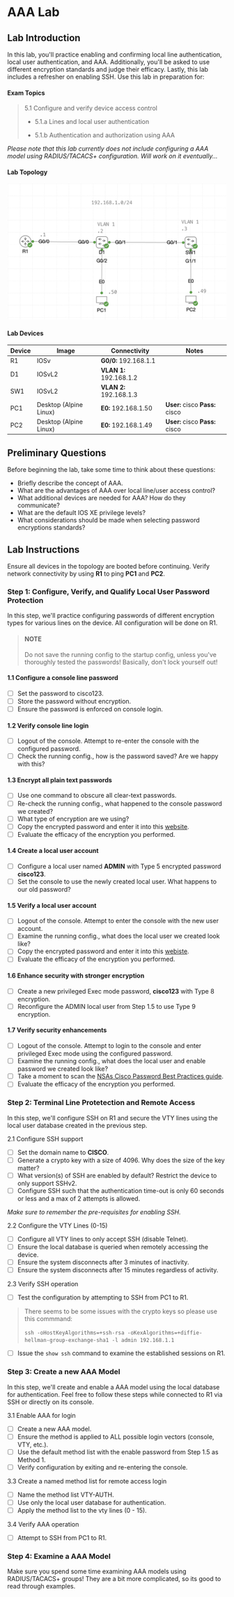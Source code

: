 # AAA Lab

## Lab Introduction
In this lab, you'll practice enabling and confirming local line authentication, local user authentication, and AAA. Additionally, you'll be asked to use different encryption standards and judge their efficacy. Lastly, this lab includes a refresher on enabling SSH. Use this lab in preparation for:

#### Exam Topics
> 5.1 Configure and verify device access control
>
> - 5.1.a Lines and local user authentication
>
> - 5.1.b Authentication and authorization using AAA

*Please note that this lab currently does not include configuring a AAA model using RADIUS/TACACS+ configuration. Will work on it eventually...* 

#### Lab Topology
![AAA Lab Topology](./Images/aaa-lab-topology.png)

#### Lab Devices
| Device | Image | Connectivity | Notes |
| ----------- | ----------- | ----------- | ----------- | 
| R1 | IOSv | **G0/0:** 192.168.1.1 | |
| D1 | IOSvL2 | **VLAN 1:** 192.168.1.2 | |
| SW1 | IOSvL2 | **VLAN 2:** 192.168.1.3 | |
| PC1| Desktop (Alpine Linux) | **E0:** 192.168.1.50 | **User:** cisco  **Pass:** cisco |
| PC2 | Desktop (Alpine Linux) | **E0:** 192.168.1.49 | **User:** cisco **Pass:** cisco |

## Preliminary Questions
Before beginning the lab, take some time to think about these questions:
- Briefly describe the concept of AAA.
- What are the advantages of AAA over local line/user access control?
- What additional devices are needed for AAA? How do they communicate?
- What are the default IOS XE privilege levels?
- What considerations should be made when selecting password encryptions standards?

## Lab Instructions
Ensure all devices in the topology are booted before continuing. 
Verify network connectivity by using **R1** to ping **PC1** and **PC2**.

### Step 1: Configure, Verify, and Qualify Local User Password Protection
In this step, we'll practice configuring passwords of different encryption types for various lines on the device. All configuration will be done on R1.
> #### NOTE
> 
> Do not save the running config to the startup config, unless you've thoroughly tested the passwords! Basically, don't lock yourself out!

#### 1.1 Configure a console line password
- [ ] Set the password to cisco123.
- [ ] Store the password without encryption.
- [ ] Ensure the password is enforced on console login.

#### 1.2 Verify console line login
- [ ] Logout of the console. Attempt to re-enter the console with the configured password.
- [ ] Check the running config., how is the password saved? Are we happy with this?

#### 1.3 Encrypt all plain text passwords
- [ ] Use one command to obscure all clear-text passwords.
- [ ] Re-check the running config., what happened to the console password we created?
- [ ] What type of encryption are we using?
- [ ] Copy the encrypted password and enter it into this [website](https://packetlife.net/toolbox/type7/).
- [ ] Evaluate the efficacy of the encryption you performed.

#### 1.4 Create a local user account
- [ ] Configure a local user named **ADMIN** with Type 5 encrypted password **cisco123**.
- [ ] Set the console to use the newly created local user. What happens to our old password?

#### 1.5 Verify a local user account
- [ ] Logout of the console. Attempt to enter the console with the new user account.
- [ ] Examine the running config., what does the local user we created look like?
- [ ] Copy the encrypted password and enter it into this [webiste](https://www.ifm.net.nz/cookbooks/cisco-ios-enable-secret-password-cracker.html).
- [ ] Evaluate the efficacy of the encryption you performed.

#### 1.6 Enhance security with stronger encryption
- [ ] Create a new privileged Exec mode password, **cisco123** with Type 8 encryption.
- [ ] Reconfigure the ADMIN local user from Step 1.5 to use Type 9 encryption.

#### 1.7 Verify security enhancements
- [ ] Logout of the console. Attempt to login to the console and enter privileged Exec mode using the configured password.
- [ ] Examine the running config., what does the local user and enable password we created look like?
- [ ] Take a moment to scan the [NSAs Cisco Password Best Practices guide](https://media.defense.gov/2022/Feb/17/2002940795/-1/-1/1/CSI_CISCO_PASSWORD_TYPES_BEST_PRACTICES_20220217.PDF).
- [ ] Evaluate the efficacy of the encryption you performed. 

### Step 2: Terminal Line Protetection and Remote Access
In this step, we'll configure SSH on R1 and secure the VTY lines using the local user database created in the previous step.

2.1 Configure SSH support
- [ ] Set the domain name to **CISCO**.
- [ ] Generate a crypto key with a size of 4096. Why does the size of the key matter?
- [ ] What version(s) of SSH are enabled by default? Restrict the device to only support SSHv2.
- [ ] Configure SSH such that the authentication time-out is only 60 seconds or less and a max of 2 attempts is allowed.
        
*Make sure to remember the pre-requisites for enabling SSH.*

2.2 Configure the VTY Lines (0-15)
- [ ] Configure all VTY lines to only accept SSH (disable Telnet).
- [ ] Ensure the local database is queried when remotely accessing the device. 
- [ ] Ensure the system disconnects after 3 minutes of inactivity.
- [ ] Ensure the system disconnects after 15 minutes regardless of activity.

2.3 Verify SSH operation
- [ ] Test the configuration by attempting to SSH from PC1 to R1. 
> There seems to be some issues with the crypto keys so please use this commmand: 
> 
> ```ssh -oHostKeyAlgorithms=+ssh-rsa -oKexAlgorithms=+diffie-hellman-group-exchange-sha1 -l admin 192.168.1.1```
- [ ] Issue the ```show ssh``` command to examine the established sessions on R1.
   
  
### Step 3: Create a new AAA Model
In this step, we'll create and enable a AAA model using the local database for authentication.
Feel free to follow these steps while connected to R1 via SSH or directly on its console.

3.1 Enable AAA for login
- [ ] Create a new AAA model.
- [ ] Ensure the method is applied to ALL possible login vectors (console, VTY, etc.).
- [ ] Use the default method list with the enable password from Step 1.5 as Method 1.
- [ ] Verify configuration by exiting and re-entering the console.

3.3 Create a named method list for remote access login
- [ ] Name the method list VTY-AUTH.
- [ ] Use only the local user database for authentication.
- [ ] Apply the method list to the vty lines (0 - 15).

3.4 Verify AAA operation
- [ ] Attempt to SSH from PC1 to R1.

### Step 4: Examine a AAA Model
Make sure you spend some time examining AAA models using RADIUS/TACACS+ groups! 
They are a bit more complicated, so its good to read through examples.
